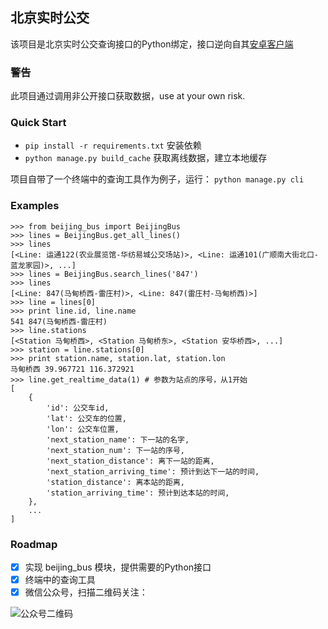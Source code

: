 ## 北京实时公交

该项目是北京实时公交查询接口的Python绑定，接口逆向自其[安卓客户端](http://www.bjjtw.gov.cn/topic/bjssgj/)

### 警告

此项目通过调用非公开接口获取数据，use at your own risk.

### Quick Start

* `pip install -r requirements.txt` 安装依赖
* `python manage.py build_cache` 获取离线数据，建立本地缓存

项目自带了一个终端中的查询工具作为例子，运行： `python manage.py cli`

### Examples

    >>> from beijing_bus import BeijingBus
    >>> lines = BeijingBus.get_all_lines()
    >>> lines
    [<Line: 运通122(农业展览馆-华纺易城公交场站)>, <Line: 运通101(广顺南大街北口-蓝龙家园)>, ...]
    >>> lines = BeijingBus.search_lines('847')
    >>> lines
    [<Line: 847(马甸桥西-雷庄村)>, <Line: 847(雷庄村-马甸桥西)>]
    >>> line = lines[0]
    >>> print line.id, line.name
    541 847(马甸桥西-雷庄村)
    >>> line.stations
    [<Station 马甸桥西>, <Station 马甸桥东>, <Station 安华桥西>, ...]
    >>> station = line.stations[0]
    >>> print station.name, station.lat, station.lon
    马甸桥西 39.967721 116.372921
    >>> line.get_realtime_data(1) # 参数为站点的序号，从1开始
    [
        {
            'id': 公交车id,
            'lat': 公交车的位置,
            'lon': 公交车位置,
            'next_station_name': 下一站的名字,
            'next_station_num': 下一站的序号,
            'next_station_distance': 离下一站的距离,
            'next_station_arriving_time': 预计到达下一站的时间,
            'station_distance': 离本站的距离,
            'station_arriving_time': 预计到达本站的时间,
        },
        ...
    ]


### Roadmap

- [x] 实现 beijing_bus 模块，提供需要的Python接口
- [x] 终端中的查询工具
- [x] 微信公众号，扫描二维码关注：

![公众号二维码](http://doora.qiniudn.com/bmg5w.jpg)
